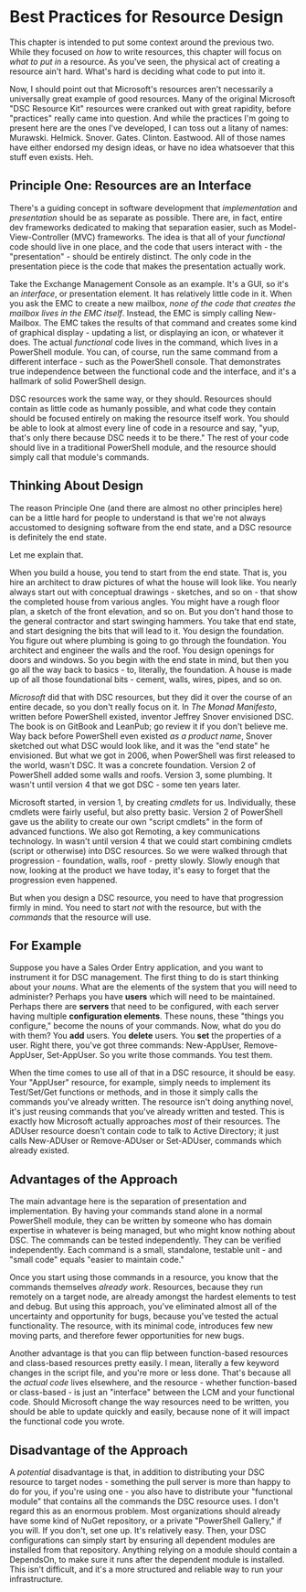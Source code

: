 # Best Practices for Resource Design
This chapter is intended to put some context around the previous two. While they focused on _how_ to write resources, this chapter will focus on _what to put in_ a resource. As you've seen, the physical act of creating a resource ain't hard. What's hard is deciding what code to put into it.

Now, I should point out that Microsoft's resources aren't necessarily a universally great example of good resources. Many of the original Microsoft "DSC Resource Kit" resources were cranked out with great rapidity, before "practices" really came into question. And while the practices I'm going to present here are the ones I've developed, I can toss out a litany of names: Murawski. Helmick. Snover. Gates. Clinton. Eastwood. All of those names have either endorsed my design ideas, or have no idea whatsoever that this stuff even exists. Heh.

## Principle One: Resources are an Interface
There's a guiding concept in software development that _implementation_ and _presentation_ should be as separate as possible. There are, in fact, entire dev frameworks dedicated to making that separation easier, such as Model-View-Controller (MVC) frameworks. The idea is that all of your _functional_ code should live in one place, and the code that users interact with - the "presentation" - should be entirely distinct. The only code in the presentation piece is the code that makes the presentation actually work.

Take the Exchange Management Console as an example. It's a GUI, so it's an _interface_, or presentation element. It has relatively little code in it. When you ask the EMC to create a new mailbox, _none of the code that creates the mailbox lives in the EMC itself_. Instead, the EMC is simply calling New-Mailbox. The EMC takes the results of that command and creates some kind of graphical display - updating a list, or displaying an icon, or whatever it does. The actual _functional_ code lives in the command, which lives in a PowerShell module. You can, of course, run the same command from a different interface - such as the PowerShell console. That demonstrates true independence between the functional code and the interface, and it's a hallmark of solid PowerShell design.

DSC resources work the same way, or they should. Resources should contain as little code as humanly possible, and what code they contain should be focused entirely on making the resource itself work. You should be able to look at almost every line of code in a resource and say, "yup, that's only there because DSC needs it to be there." The rest of your code should live in a traditional PowerShell module, and the resource should simply call that module's commands.

## Thinking About Design
The reason Principle One (and there are almost no other principles here) can be a little hard for people to understand is that we're not always accustomed to designing software from the end state, and a DSC resource is definitely the end state.

Let me explain that.

When you build a house, you tend to start from the end state. That is, you hire an architect to draw pictures of what the house will look like. You nearly always start out with conceptual drawings - sketches, and so on - that show the completed house from various angles. You might have a rough floor plan, a sketch of the front elevation, and so on. But you don't hand those to the general contractor and start swinging hammers. You take that end state, and start designing the bits that will lead to it. You design the foundation. You figure out where plumbing is going to go through the foundation. You architect and engineer the walls and the roof. You design openings for doors and windows. So you begin with the end state in mind, but then you go all the way back to basics - to, literally, the foundation. A house is made up of all those foundational bits - cement, walls, wires, pipes, and so on.

_Microsoft_ did that with DSC resources, but they did it over the course of an entire decade, so you don't really focus on it. In _The Monad Manifesto_, written before PowerShell existed, inventor Jeffrey Snover envisioned DSC. The book is on GitBook and LeanPub; go review it if you don't believe me. Way back before PowerShell even existed _as a product name_, Snover sketched out what DSC would look like, and it was the "end state" he envisioned. But what we got in 2006, when PowerShell was first released to the world, wasn't DSC. It was a concrete foundation. Version 2 of PowerShell added some walls and roofs. Version 3, some plumbing. It wasn't until version 4 that we got DSC - some ten years later.

Microsoft started, in version 1, by creating _cmdlets_ for us. Individually, these cmdlets were fairly useful, but also pretty basic. Version 2 of PowerShell gave us the ability to create our own "script cmdlets" in the form of advanced functions. We also got Remoting, a key communications technology. In wasn't until version 4 that we could start combining cmdlets (script or otherwise) into DSC resources. So we were walked through that progression - foundation, walls, roof - pretty slowly. Slowly enough that now, looking at the product we have today, it's easy to forget that the progression even happened.

But when you design a DSC resource, you need to have that progression firmly in mind. You need to start _not_ with the resource, but with the _commands_ that the resource will use. 

## For Example
Suppose you have a Sales Order Entry application, and you want to instrument it for DSC management. The first thing to do is start thinking about your _nouns_. What are the elements of the system that you will need to administer? Perhaps you have **users** which will need to be maintained. Perhaps there are **servers** that need to be configured, with each server having multiple **configuration elements**. These nouns, these "things you configure," become the nouns of your commands. Now, what do you do with them? You **add** users. You **delete** users. You **set** the properties of a user. Right there, you've got three commands: New-AppUser, Remove-AppUser, Set-AppUser. So you write those commands. You test them. 

When the time comes to use all of that in a DSC resource, it should be easy. Your "AppUser" resource, for example, simply needs to implement its Test/Set/Get functions or methods, and in those it simply calls the commands you've already written. The resource isn't doing anything novel, it's just reusing commands that you've already written and tested. This is exactly how Microsoft actually approaches _most_ of their resources. The ADUser resource doesn't contain code to talk to Active Directory; it just calls New-ADUser or Remove-ADUser or Set-ADUser, commands which already existed.

## Advantages of the Approach
The main advantage here is the separation of presentation and implementation. By having your commands stand alone in a normal PowerShell module, they can be written by someone who has domain expertise in whatever is being managed, but who might know nothing about DSC. The commands can be tested independently. They can be verified independently. Each command is a small, standalone, testable unit - and "small code" equals "easier to maintain code." 

Once you start using those commands in a resource, you know that the commands themselves _already work_. Resources, because they run remotely on a target node, are already amongst the hardest elements to test and debug. But using this approach, you've eliminated almost all of the uncertainty and opportunity for bugs, because you've tested the actual functionality. The resource, with its minimal code, introduces few new moving parts, and therefore fewer opportunities for new bugs.

Another advantage is that you can flip between function-based resources and class-based resources pretty easily. I mean, literally a few keyword changes in the script file, and you're more or less done. That's because all the _actual code_ lives elsewhere, and the resource - whether function-based or class-based - is just an "interface" between the LCM and your functional code. Should Microsoft change the way resources need to be written, you should be able to update quickly and easily, because none of it will impact the functional code you wrote.

## Disadvantage of the Approach
A _potential_ disadvantage is that, in addition to distributing your DSC resource to target nodes - something the pull server is more than happy to do for you, if you're using one - you also have to distribute your "functional module" that contains all the commands the DSC resource uses. I don't regard this as an enormous problem. Most organizations should already have some kind of NuGet repository, or a private "PowerShell Gallery," if you will. If you don't, set one up. It's relatively easy. Then, your DSC configurations can simply start by ensuring all dependent modules are installed from that repository. Anything relying on a module should contain a DependsOn, to make sure it runs after the dependent module is installed. This isn't difficult, and it's a more structured and reliable way to run your infrastructure.


